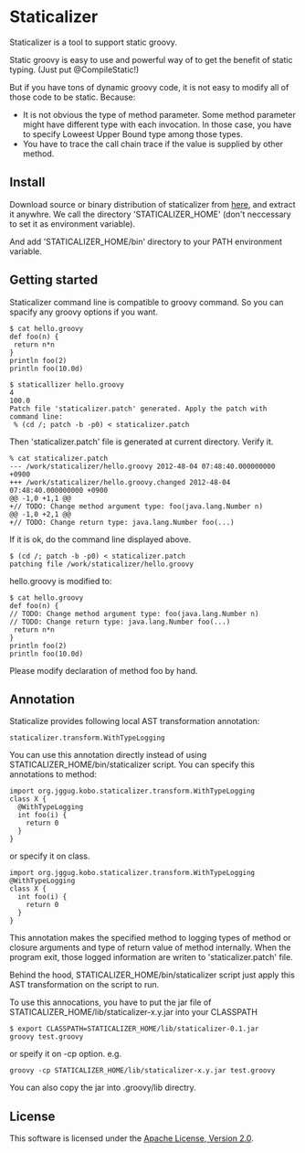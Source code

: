 Staticalizer
======================

Staticalizer is a tool to support static groovy.

Static groovy is easy to use and powerful way of to get the benefit of static typing.
(Just put @CompileStatic!)

But if you have tons of dynamic groovy code, it is not easy to modify all of those code to be static. Because:

- It is not obvious the type of method parameter. Some method parameter might have different type with each invocation. In those case, you have to specify Loweest Upper Bound type among those types.
- You have to trace the call chain trace if the value is supplied by other method.

 
Install
-------

Download source or binary distribution of staticalizer from [here](https://github.com/uehaj/staticalizer/downloads),
and extract it anywhre. We call the directory 'STATICALIZER_HOME' (don't neccessary to set it as environment variable).

And add 'STATICALIZER_HOME/bin' directory to your PATH environment variable.

Getting started
------------------

Staticalizer command line is compatible to groovy command.
So you can spacify any groovy options if you want.

    $ cat hello.groovy
    def foo(n) {
     return n*n
    }
    println foo(2)
    println foo(10.0d)
    
    $ staticallizer hello.groovy
    4
    100.0
    Patch file 'staticalizer.patch' generated. Apply the patch with command line:
     % (cd /; patch -b -p0) < staticalizer.patch

Then 'staticalizer.patch' file is generated at current directory.
Verify it.

    % cat staticalizer.patch
    --- /work/staticalizer/hello.groovy 2012-48-04 07:48:40.000000000 +0900
    +++ /work/staticalizer/hello.groovy.changed 2012-48-04 07:48:40.000000000 +0900
    @@ -1,0 +1,1 @@
    +// TODO: Change method argument type: foo(java.lang.Number n)
    @@ -1,0 +2,1 @@
    +// TODO: Change return type: java.lang.Number foo(...)

If it is ok, do the command line displayed above.

    $ (cd /; patch -b -p0) < staticalizer.patch
    patching file /work/staticalizer/hello.groovy
 
hello.groovy is modified to:

    $ cat hello.groovy
    def foo(n) {
    // TODO: Change method argument type: foo(java.lang.Number n)
    // TODO: Change return type: java.lang.Number foo(...)
     return n*n
    }
    println foo(2)
    println foo(10.0d) 

Please modify declaration of method foo by hand.
    
Annotation
------------------

Staticalize provides following local AST transformation annotation:

    staticalizer.transform.WithTypeLogging

You can use this annotation directly instead of using STATICALIZER_HOME/bin/staticalizer script.
You can specify this annotations to method:

    import org.jggug.kobo.staticalizer.transform.WithTypeLogging
    class X {
      @WithTypeLogging
      int foo(i) {
        return 0
      }
    }

or specify it on class.

    import org.jggug.kobo.staticalizer.transform.WithTypeLogging
    @WithTypeLogging
    class X {
      int foo(i) {
        return 0
      }
    }

This annotation makes the specified method to logging types of method or closure arguments and type of return value of method internally.
When the program exit, those logged information are writen to 'staticalizer.patch' file.

Behind the hood, STATICALIZER_HOME/bin/staticalizer script just apply this AST transformation on the script to run.

To use this annocations, you have to put the jar file of
STATICALIZER_HOME/lib/staticalizer-x.y.jar into your CLASSPATH

    $ export CLASSPATH=STATICALIZER_HOME/lib/staticalizer-0.1.jar
    groovy test.groovy

or speify it on -cp option. e.g.

    groovy -cp STATICALIZER_HOME/lib/staticalizer-x.y.jar test.groovy

You can also copy the jar into .groovy/lib directry.
 
License
----------

This software is licensed under the [Apache License, Version 2.0][Apache].
 
[Apache]: http://www.apache.org/licenses/LICENSE-2.0

